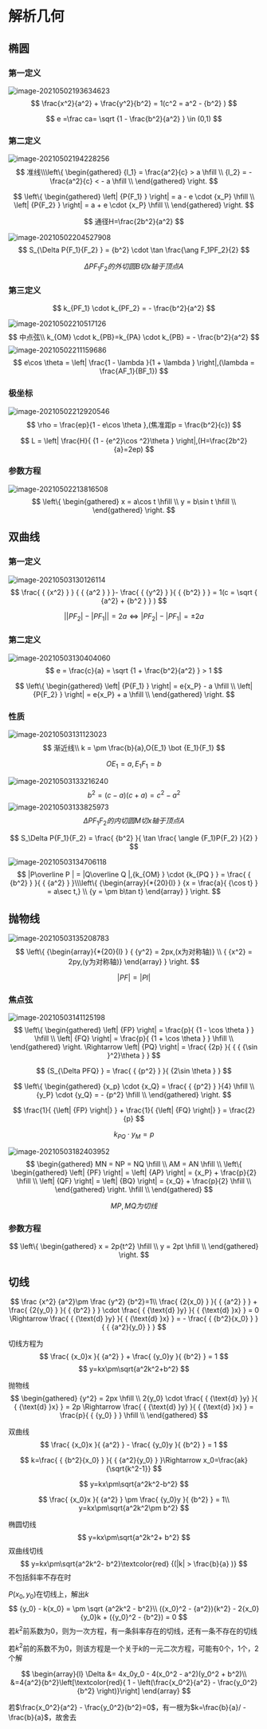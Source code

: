 # 解析几何



## 椭圆

### 第一定义

![image-20210502193634623](解析几何/image-20210502193634623.png)
$$
\frac{x^2}{a^2} + \frac{y^2}{b^2} = 1(c^2 = a^2 - {b^2} )
$$

$$
e =\frac ca= \sqrt {1 - \frac{b^2}{a^2}  }  \in (0,1)
$$



### 第二定义

![image-20210502194228256](解析几何/image-20210502194228256.png)
$$
准线\\\left\{ \begin{gathered}
  {l_1} = \frac{a^2}{c} > a \hfill \\
  {l_2} =  - \frac{a^2}{c} <  - a \hfill \\ 
\end{gathered}  \right.
$$

$$
\left\{ \begin{gathered}
  \left| {P{F_1}  } \right| = a - e \cdot {x_P} \hfill \\
  \left| {P{F_2}  } \right| = a + e \cdot {x_P} \hfill \\ 
\end{gathered}  \right.
$$

$$
通径H=\frac{2b^2}{a^2}
$$

![image-20210502204527908](解析几何/image-20210502204527908.png)
$$
S_{\Delta P{F_1}{F_2}  } = {b^2} \cdot \tan \frac{\ang F_1PF_2}{2}
$$

$$
\Delta P{F_1}{F_2}的外切圆B切x轴于顶点A
$$

### 第三定义

$$
k_{PF_1} \cdot k_{PF_2} =  - \frac{b^2}{a^2}
$$

![image-20210502210517126](解析几何/image-20210502210517126.png)
$$
中点弦\\
k_{OM} \cdot k_{PB}=k_{PA} \cdot k_{PB} =  - \frac{b^2}{a^2}
$$
![image-20210502211159686](解析几何/image-20210502211159686.png)
$$
e\cos \theta  = \left| \frac{1 - \lambda }{1 + \lambda } \right|,(\lambda  = \frac{AF_1}{BF_1})
$$

### 极坐标

![image-20210502212920546](解析几何/image-20210502212920546.png)
$$
\rho  = \frac{ep}{1 - e\cos \theta },(焦准距p =  \frac{b^2}{c})
$$

$$
L =  \left| \frac{H}{ {1 - {e^2}\cos ^2}\theta } \right|,(H=\frac{2b^2}{a}=2ep)
$$

### 参数方程

![image-20210502213816508](解析几何/image-20210502213816508.png)
$$
\left\{ \begin{gathered}
  x = a\cos t \hfill \\
  y = b\sin t \hfill \\ 
\end{gathered}  \right.
$$



## 双曲线

### 第一定义

![image-20210503130126114](解析几何/image-20210503130126114.png)
$$
\frac{ {  {x^2} }  } { { {a^2 } } }- \frac{ { {y^2} } }{ { {b^2} } } = 1(c = \sqrt { {a^2} + {b^2 } } )
$$

$$
\left| \left| {P{F_2}  } \right| - \left| {P{F_1}  } \right| \right| = 2a \Leftrightarrow \left| {P{F_2}  } \right| - \left| {P{F_1}  } \right| =  \pm 2a
$$





### 第二定义

![image-20210503130404060](解析几何/image-20210503130404060.png)
$$
e = \frac{c}{a} = \sqrt {1 + \frac{b^2}{a^2} }   > 1
$$

$$
\left\{ \begin{gathered}
  \left| {P{F_1}  } \right| = e{x_P} - a \hfill \\
  \left| {P{F_2}  } \right| = e{x_P} + a \hfill \\ 
\end{gathered}  \right.
$$

### 性质

![image-20210503131123023](解析几何/image-20210503131123023.png)
$$
渐近线\\
k =  \pm \frac{b}{a},O{E_1} \bot {E_1}{F_1}
$$

$$
O{E_1} = a,{E_1}{F_1} = b
$$

![image-20210503133216240](解析几何/image-20210503133216240.png)
$$
{b^2} = (c - a)(c + a) = {c^2} - {a^2}
$$
![image-20210503133825973](解析几何/image-20210503133825973.png)
$$
\Delta P{F_1}{F_2}的内切圆M切x轴于顶点A
$$

$$
S_\Delta P{F_1}{F_2}    = \frac{  {b^2}  }{ \tan \frac{ \angle {F_1}P{F_2}  }{2} }
$$

![image-20210503134706118](解析几何/image-20210503134706118.png)
$$
|P\overline P | = |Q\overline Q |,{k_{OM} } \cdot {k_{PQ } } = \frac{ { {b^2} } }{ { {a^2} } }\\\left\{ {\begin{array}{*{20}{l} }
  {x = \frac{a}{ {\cos t} } = a\sec t,} \\ 
  {y =  \pm b\tan t} 
\end{array} } \right.
$$

## 抛物线

![image-20210503135208783](解析几何/image-20210503135208783.png)
$$
\left\{ {\begin{array}{*{20}{l} }
  { {y^2} = 2px,(x为对称轴)} \\ 
  { {x^2} = 2py,(y为对称轴)} 
\end{array}  } \right.
$$

$$
|PF|=|Pl|
$$

### 焦点弦

![image-20210503141125198](解析几何/image-20210503141125198.png)
$$
\left\{ \begin{gathered}
  \left| {FP} \right| = \frac{p}{ {1 - \cos \theta } } \hfill \\
  \left| {FQ} \right| = \frac{p}{ {1 + \cos \theta } } \hfill \\ 
\end{gathered}  \right. \Rightarrow \left| {PQ} \right| = \frac{ {2p}  }{ { { {\sin }^2}\theta } }
$$

$$
{S_{\Delta PFQ}  } = \frac{ { {p^2}  }  }{ {2\sin \theta } }
$$

$$
\left\{ \begin{gathered}
  {x_p} \cdot {x_Q} = \frac{ { {p^2}  }  }{4} \hfill \\
  {y_P} \cdot {y_Q} =  - {p^2} \hfill \\ 
\end{gathered}  \right.
$$

$$
\frac{1}{ {\left| {FP} \right|} } + \frac{1}{ {\left| {FQ} \right|} } = \frac{2}{p}
$$

$$
{k_{PQ}  } \cdot {y_M} = p
$$

![image-20210503182403952](解析几何/image-20210503182403952.png)
$$
\begin{gathered}
  MN = NP = NQ \hfill \\
  AM = AN \hfill \\
  \left\{ \begin{gathered}
  \left| {PF} \right| = \left| {AP} \right| = {x_P} + \frac{p}{2} \hfill \\
  \left| {QF} \right| = \left| {BQ} \right| = {x_Q} + \frac{p}{2} \hfill \\ 
\end{gathered}  \right. \hfill \\ 
\end{gathered}
$$

$$
MP,MQ为切线
$$



### 参数方程

$$
\left\{ \begin{gathered}
  x = 2p{t^2} \hfill \\
  y = 2pt \hfill \\ 
\end{gathered}  \right.
$$

## 切线

$$
\frac {x^2} {a^2}\pm \frac {y^2} {b^2}=1\\
\frac{ {2{x_0}  }  }{ { {a^2}  }  } + \frac{ {2{y_0}  }  }{ { {b^2}  }  } \cdot \frac{ { {\text{d}  }y}  }{ { {\text{d}  }x}  } = 0 \Rightarrow \frac{ { {\text{d}  }y}  }{ { {\text{d}  }x}  } =  - \frac{ { {b^2}{x_0}  }  }{ { {a^2}{y_0}  }  }
$$

切线方程为
$$
\frac{  {x_0}x }{ {a^2}    } + \frac{  {y_0}y  }{  {b^2}    } = 1
$$
$$
y=kx\pm\sqrt{a^2k^2+b^2}
$$

抛物线
$$
\begin{gathered}
  {y^2} = 2px \hfill \\
  2{y_0} \cdot \frac{ { {\text{d}  }y}  }{ { {\text{d}  }x}  } = 2p \Rightarrow \frac{ { {\text{d}  }y}  }{ { {\text{d}  }x}  } = \frac{p}{ { {y_0}  }  } \hfill \\ 
\end{gathered}
$$

双曲线
$$
\frac{  {x_0}x }{ {a^2}    } - \frac{  {y_0}y  }{  {b^2}    } = 1
$$

$$
k=\frac{ { {b^2}{x_0}  }  }{ { {a^2}{y_0}  }  }\Rightarrow x_0=\frac{ak}{\sqrt{k^2-1}}
$$

$$
y=kx\pm\sqrt{a^2k^2-b^2}
$$




$$
\frac{  {x_0}x }{ {a^2}    } \pm \frac{  {y_0}y  }{  {b^2}    } = 1\\
y=kx\pm\sqrt{a^2k^2\pm b^2}
$$








椭圆切线
$$
y=kx\pm\sqrt{a^2k^2+ b^2}
$$
双曲线切线
$$
y=kx\pm\sqrt{a^2k^2- b^2}\textcolor{red} {(|k| > \frac{b}{a} )}
$$
不包括斜率不存在时





$P({x_0},{y_0})$在切线上，解出$k$
$$
{y_0} - k{x_0} =  \pm \sqrt {a^2k^2 - b^2}\\
({x_0}^2 - {a^2}){k^2} - 2{x_0}{y_0}k + ({y_0}^2 - {b^2}) = 0
$$
若$k^2$前系数为$0$，则为一次方程，有一条斜率存在的切线，还有一条不存在的切线



 

若$k^2$前的系数不为$0$，则该方程是一个关于$k$的一元二次方程，可能有$0$个，$1$个，$2$个解


$$
\begin{array}{l}
\Delta &= 4x_0y_0 - 4(x_0^2 - a^2)(y_0^2 + b^2)\\
&=4{a^2}{b^2}\left[\textcolor{red}{ 1 - \left(\frac{x_0^2}{a^2} - \frac{y_0^2}{b^2} \right)}\right]
\end{array}
$$


若$\frac{x_0^2}{a^2} - \frac{y_0^2}{b^2}=0$，有一根为$k=\frac{b}{a}/ - \frac{b}{a}$，故舍去

​                                                                                                      